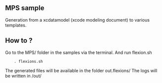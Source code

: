 ## MPS sample

Generation from a xcdatamodel (xcode modeling document) to various templates.

## How to ?

Go to the MPS/ folder in the samples via the terminal.
And run flexion.sh

```
    . flexions.sh
```

The generated files will be available in the folder out.flexions/
The logs will be written in /out/


